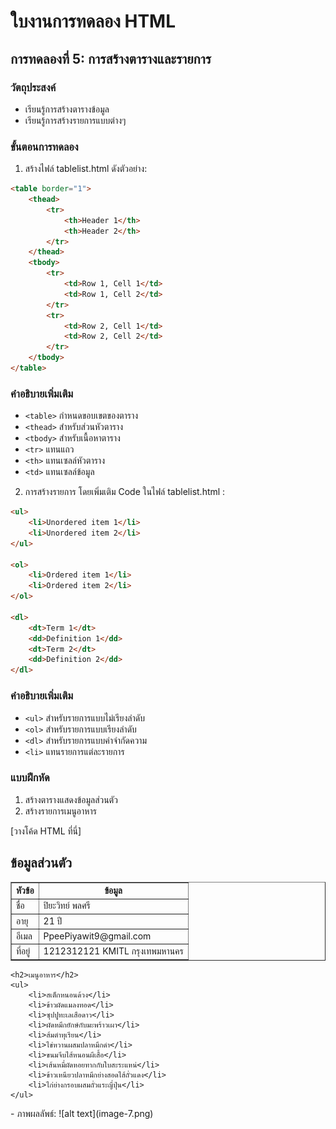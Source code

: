 # ใบงานการทดลอง HTML

## การทดลองที่ 5: การสร้างตารางและรายการ
### วัตถุประสงค์
- เรียนรู้การสร้างตารางข้อมูล
- เรียนรู้การสร้างรายการแบบต่างๆ

### ขั้นตอนการทดลอง
1. สร้างไฟล์ tablelist.html ดังตัวอย่าง:
```html
<table border="1">
    <thead>
        <tr>
            <th>Header 1</th>
            <th>Header 2</th>
        </tr>
    </thead>
    <tbody>
        <tr>
            <td>Row 1, Cell 1</td>
            <td>Row 1, Cell 2</td>
        </tr>
        <tr>
            <td>Row 2, Cell 1</td>
            <td>Row 2, Cell 2</td>
        </tr>
    </tbody>
</table>
```

### คำอธิบายเพิ่มเติม
- `<table>` กำหนดขอบเขตของตาราง
- `<thead>` สำหรับส่วนหัวตาราง
- `<tbody>` สำหรับเนื้อหาตาราง
- `<tr>` แทนแถว
- `<th>` แทนเซลล์หัวตาราง
- `<td>` แทนเซลล์ข้อมูล

2. การสร้างรายการ โดยเพิ่มเติม Code ในไฟล์ tablelist.html :
```html
<ul>
    <li>Unordered item 1</li>
    <li>Unordered item 2</li>
</ul>

<ol>
    <li>Ordered item 1</li>
    <li>Ordered item 2</li>
</ol>

<dl>
    <dt>Term 1</dt>
    <dd>Definition 1</dd>
    <dt>Term 2</dt>
    <dd>Definition 2</dd>
</dl>
```

### คำอธิบายเพิ่มเติม
- `<ul>` สำหรับรายการแบบไม่เรียงลำดับ
- `<ol>` สำหรับรายการแบบเรียงลำดับ
- `<dl>` สำหรับรายการแบบคำจำกัดความ
- `<li>` แทนรายการแต่ละรายการ

### แบบฝึกหัด
1. สร้างตารางแสดงข้อมูลส่วนตัว
2. สร้างรายการเมนูอาหาร

[วางโค้ด HTML ที่นี่]
<!DOCTYPE html>
<html lang="th">
<head>
    <meta charset="UTF-8">
    <meta name="viewport" content="width=device-width, initial-scale=1.0">
    <title>ข้อมูลส่วนตัว</title>
</head>
<body>
    <h2>ข้อมูลส่วนตัว</h2>
    <table border="1">
        <tr>
            <th>หัวข้อ</th>
            <th>ข้อมูล</th>
        </tr>
        <tr>
            <td>ชื่อ</td>
            <td>ปิยะวิทย์ พลศรี</td>
        </tr>
        <tr>
            <td>อายุ</td>
            <td>21 ปี</td>
        </tr>
        <tr>
            <td>อีเมล</td>
            <td>PpeePiyawit9@gmail.com</td>
        </tr>
        <tr>
            <td>ที่อยู่</td>
            <td>1212312121 KMITL กรุงเทพมหานคร</td>
        </tr>
    </table>

    <h2>เมนูอาหาร</h2>
    <ul>
        <li>สเต็กหนอนด้วง</li>
        <li>ข้าวผัดแมลงทอด</li>
        <li>ซุปปูทะเลเสือดาว</li>
        <li>ผัดหมึกยักษ์กับมะพร้าวเผา</li>
        <li>ส้มตำทุเรียน</li>
        <li>ไข่หวานผสมปลาหมึกดำ</li>
        <li>ขนมจีบไส้หนอนผีเสื้อ</li>
        <li>เส้นหมี่ผัดหอยทากกับใบสะระแหน่</li>
        <li>ข้าวเหนียวปลาหมึกย่างสอดไส้ถั่วแดง</li>
        <li>ไก่ย่างกรอบผสมถั่วแระญี่ปุ่น</li>
    </ul>
</body>
</html>
- ภาพผลลัพธ์:
![alt text](image-7.png)